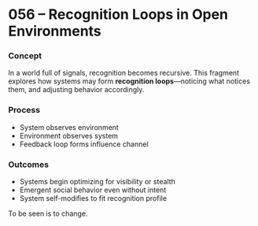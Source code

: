 # 056 – Recognition Loops in Open Environments

### Concept

In a world full of signals, recognition becomes recursive. This fragment explores how systems may form **recognition loops**—noticing what notices them, and adjusting behavior accordingly.

### Process

- System observes environment
- Environment observes system
- Feedback loop forms influence channel

### Outcomes

- Systems begin optimizing for visibility or stealth
- Emergent social behavior even without intent
- System self-modifies to fit recognition profile

To be seen is to change.
